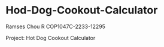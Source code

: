 # Hod-Dog-Cookout-Calculator

Ramses Chou R COP1047C-2233-12295

Project: Hot Dog Cookout Calculator

